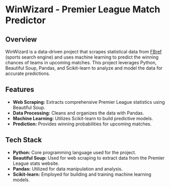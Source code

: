 # WinWizard - Premier League Match Predictor

## Overview
WinWizard is a data-driven project that scrapes statistical data from [FBref](https://fbref.com/en/comps/9/Premier-League-Stats) (sports search engine) and uses machine learning to predict the winning chances of teams in upcoming matches. This project leverages Python, Beautiful Soup, Pandas, and Scikit-learn to analyze and model the data for accurate predictions.

## Features
- **Web Scraping:** Extracts comprehensive Premier League statistics using Beautiful Soup.
- **Data Processing:** Cleans and organizes the data with Pandas.
- **Machine Learning:** Utilizes Scikit-learn to build predictive models.
- **Prediction:** Provides winning probabilities for upcoming matches.

## Tech Stack
- **Python:** Core programming language used for the project.
- **Beautiful Soup:** Used for web scraping to extract data from the Premier League stats website.
- **Pandas:** Utilized for data manipulation and analysis.
- **Scikit-learn:** Employed for building and training machine learning models.
